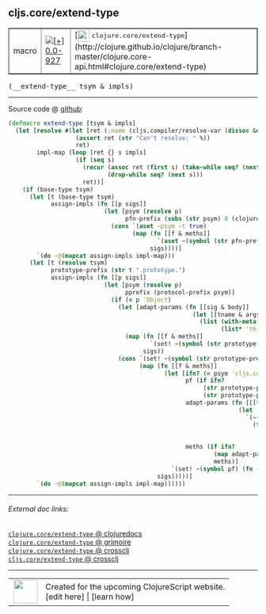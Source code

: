 ## cljs.core/extend-type



 <table border="1">
<tr>
<td>macro</td>
<td><a href="https://github.com/cljsinfo/cljs-api-docs/tree/0.0-927"><img valign="middle" alt="[+] 0.0-927" title="Added in 0.0-927" src="https://img.shields.io/badge/+-0.0--927-lightgrey.svg"></a> </td>
<td>
[<img height="24px" valign="middle" src="http://i.imgur.com/1GjPKvB.png"> <samp>clojure.core/extend-type</samp>](http://clojure.github.io/clojure/branch-master/clojure.core-api.html#clojure.core/extend-type)
</td>
</tr>
</table>


 <samp>
(__extend-type__ tsym & impls)<br>
</samp>

---







Source code @ [github](https://github.com/clojure/clojurescript/blob/r993/src/clj/cljs/core.clj#L211-L260):

```clj
(defmacro extend-type [tsym & impls]
  (let [resolve #(let [ret (:name (cljs.compiler/resolve-var (dissoc &env :locals) %))]
                   (assert ret (str "Can't resolve: " %))
                   ret)
        impl-map (loop [ret {} s impls]
                   (if (seq s)
                     (recur (assoc ret (first s) (take-while seq? (next s)))
                            (drop-while seq? (next s)))
                     ret))]
    (if (base-type tsym)
      (let [t (base-type tsym)
            assign-impls (fn [[p sigs]]
                           (let [psym (resolve p)
                                 pfn-prefix (subs (str psym) 0 (clojure.core/inc (.lastIndexOf (str psym) ".")))]
                             (cons `(aset ~psym ~t true)
                                   (map (fn [[f & meths]]
                                          `(aset ~(symbol (str pfn-prefix f)) ~t (fn ~@meths)))
                                        sigs))))]
        `(do ~@(mapcat assign-impls impl-map)))
      (let [t (resolve tsym)
            prototype-prefix (str t ".prototype.")
            assign-impls (fn [[p sigs]]
                           (let [psym (resolve p)
                                 pprefix (protocol-prefix psym)]
                             (if (= p 'Object)
                               (let [adapt-params (fn [[sig & body]]
                                                    (let [[tname & args] sig]
                                                      (list (with-meta (vec args) (meta sig))
                                                            (list* 'this-as tname body))))]
                                 (map (fn [[f & meths]]
                                        `(set! ~(symbol (str prototype-prefix f)) (fn ~@(map adapt-params meths))))
                                      sigs))
                               (cons `(set! ~(symbol (str prototype-prefix pprefix)) true)
                                     (map (fn [[f & meths]]
                                            (let [ifn? (= psym 'cljs.core.IFn)
                                                  pf (if ifn?
                                                       (str prototype-prefix 'call)
                                                       (str prototype-prefix pprefix f))
                                                  adapt-params (fn [[[targ & args :as sig] & body]]
                                                                 (let [tsym (gensym "tsym")]
                                                                   `(~(with-meta (vec (cons tsym args)) (meta sig))
                                                                     (this-as ~tsym
                                                                              (let [~targ ~tsym]
                                                                                ~@body)))))
                                                  meths (if ifn?
                                                          (map adapt-params meths)
                                                          meths)]
                                              `(set! ~(symbol pf) (fn ~@meths))))
                                          sigs)))))]
        `(do ~@(mapcat assign-impls impl-map))))))
```

<!--
Repo - tag - source tree - lines:

 <pre>
clojurescript @ r993
└── src
    └── clj
        └── cljs
            └── <ins>[core.clj:211-260](https://github.com/clojure/clojurescript/blob/r993/src/clj/cljs/core.clj#L211-L260)</ins>
</pre>

-->

---



###### External doc links:

[`clojure.core/extend-type` @ clojuredocs](http://clojuredocs.org/clojure.core/extend-type)<br>
[`clojure.core/extend-type` @ grimoire](http://conj.io/store/v1/org.clojure/clojure/1.7.0-beta3/clj/clojure.core/extend-type/)<br>
[`clojure.core/extend-type` @ crossclj](http://crossclj.info/fun/clojure.core/extend-type.html)<br>
[`cljs.core/extend-type` @ crossclj](http://crossclj.info/fun/cljs.core/extend-type.html)<br>

---

 <table>
<tr><td>
<img valign="middle" align="right" width="48px" src="http://i.imgur.com/Hi20huC.png">
</td><td>
Created for the upcoming ClojureScript website.<br>
[edit here] | [learn how]
</td></tr></table>

[edit here]:https://github.com/cljsinfo/cljs-api-docs/blob/master/cljsdoc/cljs.core_extend-type.cljsdoc
[learn how]:https://github.com/cljsinfo/cljs-api-docs/wiki/cljsdoc-files

<!--

This information was too distracting to show to readers, but I'll leave it
commented here since it is helpful to:

- pretty-print the data used to generate this document
- and show how to retrieve that data



The API data for this symbol:

```clj
{:ns "cljs.core",
 :name "extend-type",
 :signature ["[tsym & impls]"],
 :history [["+" "0.0-927"]],
 :type "macro",
 :full-name-encode "cljs.core_extend-type",
 :source {:code "(defmacro extend-type [tsym & impls]\n  (let [resolve #(let [ret (:name (cljs.compiler/resolve-var (dissoc &env :locals) %))]\n                   (assert ret (str \"Can't resolve: \" %))\n                   ret)\n        impl-map (loop [ret {} s impls]\n                   (if (seq s)\n                     (recur (assoc ret (first s) (take-while seq? (next s)))\n                            (drop-while seq? (next s)))\n                     ret))]\n    (if (base-type tsym)\n      (let [t (base-type tsym)\n            assign-impls (fn [[p sigs]]\n                           (let [psym (resolve p)\n                                 pfn-prefix (subs (str psym) 0 (clojure.core/inc (.lastIndexOf (str psym) \".\")))]\n                             (cons `(aset ~psym ~t true)\n                                   (map (fn [[f & meths]]\n                                          `(aset ~(symbol (str pfn-prefix f)) ~t (fn ~@meths)))\n                                        sigs))))]\n        `(do ~@(mapcat assign-impls impl-map)))\n      (let [t (resolve tsym)\n            prototype-prefix (str t \".prototype.\")\n            assign-impls (fn [[p sigs]]\n                           (let [psym (resolve p)\n                                 pprefix (protocol-prefix psym)]\n                             (if (= p 'Object)\n                               (let [adapt-params (fn [[sig & body]]\n                                                    (let [[tname & args] sig]\n                                                      (list (with-meta (vec args) (meta sig))\n                                                            (list* 'this-as tname body))))]\n                                 (map (fn [[f & meths]]\n                                        `(set! ~(symbol (str prototype-prefix f)) (fn ~@(map adapt-params meths))))\n                                      sigs))\n                               (cons `(set! ~(symbol (str prototype-prefix pprefix)) true)\n                                     (map (fn [[f & meths]]\n                                            (let [ifn? (= psym 'cljs.core.IFn)\n                                                  pf (if ifn?\n                                                       (str prototype-prefix 'call)\n                                                       (str prototype-prefix pprefix f))\n                                                  adapt-params (fn [[[targ & args :as sig] & body]]\n                                                                 (let [tsym (gensym \"tsym\")]\n                                                                   `(~(with-meta (vec (cons tsym args)) (meta sig))\n                                                                     (this-as ~tsym\n                                                                              (let [~targ ~tsym]\n                                                                                ~@body)))))\n                                                  meths (if ifn?\n                                                          (map adapt-params meths)\n                                                          meths)]\n                                              `(set! ~(symbol pf) (fn ~@meths))))\n                                          sigs)))))]\n        `(do ~@(mapcat assign-impls impl-map))))))",
          :title "Source code",
          :repo "clojurescript",
          :tag "r993",
          :filename "src/clj/cljs/core.clj",
          :lines [211 260]},
 :full-name "cljs.core/extend-type",
 :clj-symbol "clojure.core/extend-type"}

```

Retrieve the API data for this symbol:

```clj
;; from Clojure REPL
(require '[clojure.edn :as edn])
(-> (slurp "https://raw.githubusercontent.com/cljsinfo/cljs-api-docs/catalog/cljs-api.edn")
    (edn/read-string)
    (get-in [:symbols "cljs.core/extend-type"]))
```

-->
